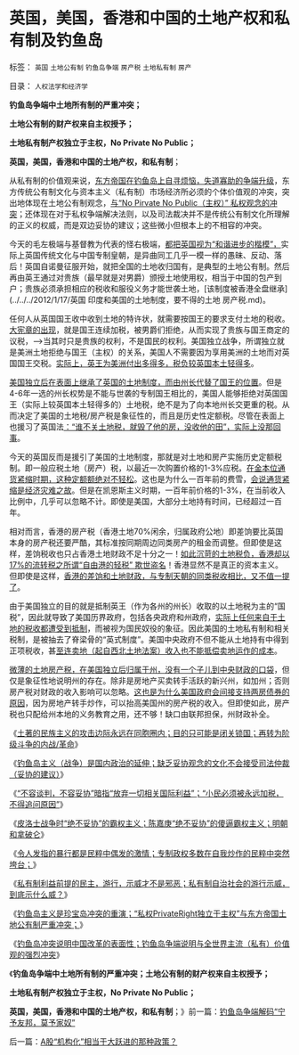 # 英国，美国，香港和中国的土地产权和私有制及钓鱼岛

标签： `英国` `土地公有制` `钓鱼岛争端` `房产税` `土地私有制` `房产` 

目录： `人权法学和经济学`

**钓鱼岛争端中土地所有制的严重冲突；**

**土地公有制的财产权来自主权授予；**

**土地私有制产权独立于主权，No Private No Public；**

**英国，美国，香港和中国的土地产权，和私有制**；

从私有制的价值观来说，[东方帝国在钓鱼岛上自寻烦恼，失道寡助的争端升级](../../../2012/9/26/“绝不妥协”的罗马，陈嘉庚，明朝，拿破仑.md)，东方传统公有制文化与资本主义（私有制）市场经济所必须的个体价值观的冲突，突出地体现在土地公有制观念，[与“No
Pirvate No Public（主权）”
私权观念的冲突](../../../2010/10/25/没有“私”的利益就不会有民主.md)；还体现在对于私权争端解决法则，以及司法裁决并不是传统公有制文化所理解的正义的权威，而是双边妥协的建议；这些微小但根本上的不相容的冲突。

今天的毛左极端与基督教为代表的怪右极端，[都把英国视为“和谐进步的楷模”，](../../../2012/9/21/对英国的崇拜和法国的自卑和中国.md)实际上英国传统文化与中国专制皇朝，是异曲同工几乎一模一样的愚昧、反动、落后！英国自诺曼征服开始，就把全国的土地收归国有，是典型的土地公有制。然后再由英王通过对贵族（最早就是对男爵）颁授土地使用权，相当于中国的包产到户；贵族必须承担相应的税收和服役义务才能世袭土地，[该制度被香港全盘继承](../../../2012/1/17/英国 印度和美国的土地制度，要不得的土地 房产税.md)。

任何人从英国国王收中收到土地的特许状，就需要按国王的要求支付土地的税收。[大宪章的出现](../../../2012/3/28/《大宪章》生效的两个必要条件.md)，就是国王连续加税，被男爵们拒绝，从而实现了贵族与国王商定的议税，——>当其时只是贵族的权利，不是国民的权利。美国独立战争，所谓独立就是美洲土地拒绝与国王（主权）的关系，美国人不需要因为享用美洲的土地而对英国国王交税。[实际上，英王为美洲付出多得多，税负较英国本土轻得多](../../../2008/3/22/《爱国者》后谈北美独立战争的政治经济外交军事史.md)。

[美国独立后在表面上继承了英国的土地制度，而由州长代替了国王的位置](../../../2012/3/3/美国电影《爱国者》中的革命，改良，独立的法学概念.md)。但是4-6年一选的州长权势是不能与世袭的专制国王相比的，美国人能够拒绝对英国国王（实际上较英国本土轻得多的）土地税，绝不是为了向本地州长交更重的税。从而决定了美国的土地税/房产税是象征性的，而且是历史性定额税。尽管在表面上也援习了英国法[：“谁不关土地税，就毁了他的房，没收他的田”，实际上没那回事](../../../2011/7/19/民主最大的敌人不是专制，而是民粹.md)。

今天的英国反而是援引了美国的土地制度，那就是对土地和房产实施历史定额税制。即一般应税土地（房产）税，以最近一次购置价格的1-3%应税。[在金本位通货紧缩时期，这种定额额绝对不轻松](../../../2012/6/23/国王和贵族年金，凯恩斯主义，“向弱者倾斜”.md)。这也是为什么一百年前的费雪，[会说通货紧缩是经济灾难之故](../../../2009/4/19/被妖魔化的通货紧缩.md)。但是在凯恩斯主义时期，一百年前价格的1-3%，在当前收入比例中，几乎可以忽略不计。即使是美国，大部分土地持有时间，已经超过一百年。

相对而言，香港的房产税（香港土地70%闲余，归属政府公地）即差饷要比英国本身的房产税还要严酷，其标准按同期周边同类房产的租金而调整。但即使是这样，差饷税收也只占香港土地财政不足十分之一！[如此沉苛的土地税负，香港却以17%的流转税之所谓“自由港的轻税”
欺世盗名](../../../2011/1/21/香港模式和日本鬼子“人肉开采”.md)！香港显然不是真正的资本主义。但即使是这样，[香港的差饷和土地财政，与专制天朝的同类税收相比，又不值一提了](../../../2012/2/23/地方政府迷恋香港模式，中央政策倾慕日本模式.md)。

由于美国独立的目的就是抵制英王（作为各州的州长）收取的以土地税为主的“国税”，因此就导致了美国历界政府，包括各央政府和州政府，[实际上任何来自于土地的税收都遭受到抵制](../../../2011/5/10/美国房产税不是财产税.md)，而被视为国民奴役的象征。因此美国的土地私有制和相关税制，是被抽去了脊梁骨的“英式制度”。美国中央政府不但不能从土地持有中得到正项税收，甚[至连卖地（起自西北土地法案）收入也不能抵偿卖地运作的成本](../../../2011/4/20/ComosFederal重温费城立宪会议.md)。

[微薄的土地房产税，在美国独立后归属于州，没有一个子儿到中央财政的口袋](../../../2011/5/14/美国大法官讲政治；美国政府偷税漏税；.md)，但仅是象征性地说明州的存在。除非是房地产买卖转手活跃的新兴州，如加州；否则房产税对财政的收入影响可以忽略。[这也是为什么美国政府会间接支持两房债券的原因](../../../2011/3/2/奥巴马叫停中国援美保障房，美国房价反弹.md)，因为房地产转手炒作，可以抬高美国州的房产税的收入。但即使如此，房产税也只配给州本地的义务教育之用，还不够！缺口由联邦担保，州财政补全。

《[土著的民族主义的攻击边际永远在同胞圈内；目的只可能是闭关锁国；再转为阶级斗争的内战/革命](../../../2012/9/24/土著的民族主义是后进社会闭关锁国的本能.md)》

《[钓鱼岛主义（战争）是国内政治的延伸；缺乏妥协观念的文化不会接受司法仲裁（妥协的建议）](../../../2012/9/24/缺乏妥协观念的文化不会接受司法仲裁（妥协的建议）.md)》

《[“不容谈判，不容妥协”暗指“放弃一切相关国际利益”；“小民必须被永远加税，不得追问原因”](../../../2012/9/24/“不容谈判，不容妥协”的政治解码.md)》

《[皮洛士战争时“绝不妥协”的霸权主义；陈嘉庚“绝不妥协”的傻逼霸权主义；明朝和拿破仑](../../../2012/9/26/“绝不妥协”的罗马，陈嘉庚，明朝，拿破仑.md)》

《[令人发指的暴行都是民粹中偶发的激情；专制政权多数在自我炒作的民粹中突然垮台；](../../../2012/9/26/令人发指的暴行都是民粹氛围中偶发的激情；.md)》

《[私有制利益前提的民主，游行，示威才不是邪恶；私有制自治社会的游行示威，到底示什么威？](../../../2012/9/26/杨恒均先生，您又错了！.md)》

《[钓鱼岛主义是珍宝岛冲突的重演；“私权PrivateRight独立于主权”与东方帝国土地公有制严重冲突；](../../../2012/9/28/任何“历史依据”不构成现实主权的根据.md)》

《[钓鱼岛冲突说明中国改革的表面性；钓鱼岛争端说明与全世界主流（私有）价值观的强烈冲突](../../../2012/9/28/钓鱼岛争端解码“宁予友邦，莫予家奴”.md)》

《**钓鱼岛争端中土地所有制的严重冲突；土地公有制的财产权来自主权授予；**

**土地私有制产权独立于主权，No Private No Public；**

**英国，美国，香港和中国的土地产权，和私有制**；》前一篇：[钓鱼岛争端解码“宁予友邦，莫予家奴”](../../../2012/9/28/钓鱼岛争端解码“宁予友邦，莫予家奴”.md)

后一篇：[A股“机构化”相当于大跃进的那种政策？](../../../2012/9/28/A股“机构化”相当于大跃进的那种政策？.md)